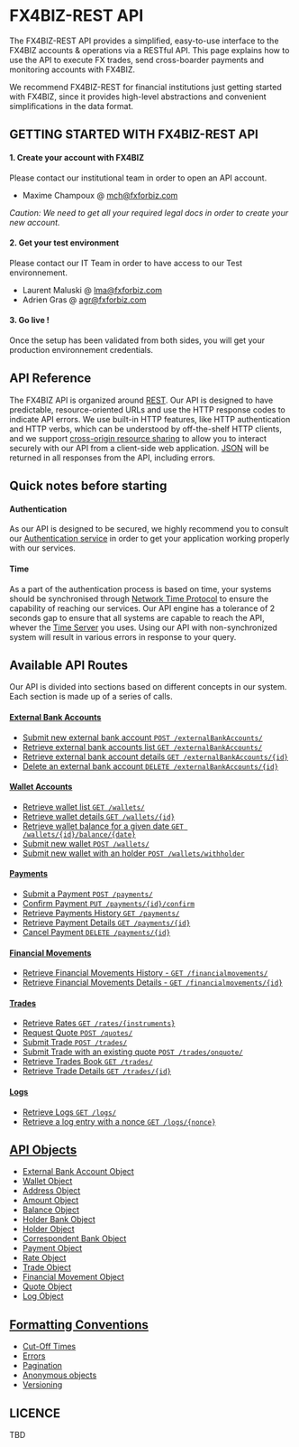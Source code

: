 # FX4BIZ-REST API #

The FX4BIZ-REST API provides a simplified, easy-to-use interface to the FX4BIZ accounts & operations via a RESTful API. This page explains how to use the API to execute FX trades, send cross-boarder payments and monitoring accounts with FX4BIZ.

We recommend FX4BIZ-REST for financial institutions just getting started with FX4BIZ, since it provides high-level abstractions and convenient simplifications in the data format. 

## GETTING STARTED WITH FX4BIZ-REST API ##

#### 1. Create your account with FX4BIZ ####

Please contact our institutional team in order to open an API account.
* Maxime Champoux @ mch@fxforbiz.com

*Caution: We need to get all your required legal docs in order to create your new account.*

#### 2. Get your test environment ####

Please contact our IT Team in order to have access to our Test environnement.
* Laurent Maluski @ lma@fxforbiz.com
* Adrien Gras @ agr@fxforbiz.com

#### 3. Go live ! ####

Once the setup has been validated from both sides, you will get your production environnement credentials.

## API Reference ##

The FX4BIZ API is organized around [REST](http://en.wikipedia.org/wiki/Representational_state_transfer). Our API is designed to have predictable, resource-oriented URLs and use the HTTP response codes to indicate API errors. We use built-in HTTP features, like HTTP authentication and HTTP verbs, which can be understood by off-the-shelf HTTP clients, and we support [cross-origin resource sharing](http://en.wikipedia.org/wiki/Representational_state_transfer) to allow you to interact securely with our API from a client-side web application. [JSON](http://www.json.org/) will be returned in all responses from the API, including errors.

## Quick notes before starting ##

#### Authentication ####

As our API is designed to be secured, we highly recommend you to consult our [Authentication service](./services/authenticationService.md) in order to get your application working properly with our services.

#### Time ####

As a part of the authentication process is based on time, your systems should be synchronised through [Network Time Protocol](http://en.wikipedia.org/wiki/Network_Time_Protocol) to ensure the capability of reaching our services. Our API engine has a tolerance of 2 seconds gap to ensure that all systems are capable to reach the API, whever the [Time Server](http://en.wikipedia.org/wiki/Time_server) you uses. Using our API with non-synchronized system will result in various errors in response to your query.

## Available API Routes ##

Our API is divided into sections based on different concepts in our system. Each section is made up of a series of calls.

#### [External Bank Accounts](./services/externalbankaccountService.md) ####

* [Submit new external bank account `POST /externalBankAccounts/`](./services/externalbankaccountService.md#post_externalbankaccounts)
* [Retrieve external bank accounts list `GET /externalBankAccounts/`](./services/externalbankaccountService.md#cget_externalbankaccounts)
* [Retrieve external bank account details `GET /externalBankAccounts/{id}`](./services/externalbankaccountService.md#get_externalbankaccounts)
* [Delete an external bank account `DELETE /externalBankAccounts/{id}`](./services/externalbankaccountService.md#delete_externalbankaccounts)

#### [Wallet Accounts](./services/walletService.md) ####

* [Retrieve wallet list `GET /wallets/`](./services/walletService.md#cget_wallets)
* [Retrieve wallet details `GET /wallets/{id}`](./services/walletService.md#get_wallets)
* [Retrieve wallet balance for a given date `GET /wallets/{id}/balance/{date}`](./services/walletService.md#get_wallets_balance)
* [Submit new wallet `POST /wallets/`](./services/walletService.md#post_wallets)
* [Submit new wallet with an holder `POST /wallets/withholder`](./services/walletService.md#post_wallets_with_holder)

#### [Payments](./services/paymentService.md) ####

* [Submit a Payment `POST /payments/`](./services/paymentService.md#post_payments)
* [Confirm Payment `PUT /payments/{id}/confirm`](./services/paymentService.md#put_payments_confirm)
* [Retrieve Payments History `GET /payments/`](./services/paymentService.md#cget_payments)
* [Retrieve Payment Details `GET /payments/{id}`](./services/paymentService.md#get_payments)
* [Cancel Payment `DELETE /payments/{id}`](./services/paymentService.md#delete_payments)

#### [Financial Movements](./services/financialmovementService.md) ####

* [Retrieve Financial Movements History - `GET /financialmovements/`](./services/financialmovementService.md#cget_financialmovements)
* [Retrieve Financial Movements Details - `GET /financialmovements/{id}`](./services/financialmovementService.md#get_financialmovements)

#### [Trades](./services/tradeService.md) ####

* [Retrieve Rates `GET /rates/{instruments}`](./services/tradeService.md#get_rates)
* [Request Quote `POST /quotes/`](./services/tradeService.md#post_quotes)
* [Submit Trade `POST /trades/`](./services/tradeService.md#post_trades)
* [Submit Trade with an existing quote `POST /trades/onquote/`](./services/tradeService.md#post_trades_on_quote)
* [Retrieve Trades Book `GET /trades/`](./services/tradeService.md#cget_trades)
* [Retrieve Trade Details `GET /trades/{id}`](./services/tradeService.md#get_trades)

#### [Logs](./services/logService.md) ####

* [Retrieve Logs `GET /logs/`](./services/logService.md#get_logs) 
* [Retrieve a log entry with a nonce `GET /logs/{nonce}`](./services/logService.md#get_log) 

## [API Objects](./objects/objects.md) ##

* [External Bank Account Object](./objects/objects.md#account_object)
* [Wallet Object](./objects/objects.md#wallet_object)
* [Address Object](./objects/objects.md#address_object)
* [Amount Object](./objects/objects.md#amount_object)
* [Balance Object](./objects/objects.md#balance_object)
* [Holder Bank Object](./objects/objects.md#beneficiary_bank_object)
* [Holder Object](./objects/objects.md#beneficiary_object)
* [Correspondent Bank Object](./objects/objects.md#correspondent_bank_object)
* [Payment Object](./objects/objects.md#payment_object)
* [Rate Object](./objects/objects.md#rate_object)
* [Trade Object](./objects/objects.md#trade_object)
* [Financial Movement Object](./objects/objects.md#financial_movement_object)
* [Quote Object](./objects/objects.md#trade_object)
* [Log Object](./objects/objects.md#log_object)

## [Formatting Conventions](./conventions/formatingConventions.md) ##

* [Cut-Off Times](./conventions/formatingConventions.md#cut_off_times)
* [Errors](./conventions/formatingConventions.md#errors_conventions)
* [Pagination](./conventions/formatingConventions.md#pagination)
* [Anonymous objects](./conventions/formatingConventions.md#anonymous_object)
* [Versioning](./conventions/formatingConventions.md#versioning)

## LICENCE ##

TBD